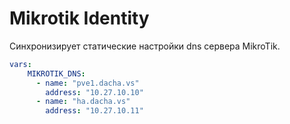# Mikrotik Identity

Синхронизирует статические настройки dns сервера MikroTik.

```yaml
vars:
    MIKROTIK_DNS:
      - name: "pve1.dacha.vs"
        address: "10.27.10.10"
      - name: "ha.dacha.vs"
        address: "10.27.10.11"
```